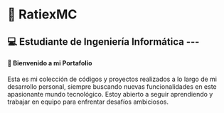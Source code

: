 <!--
**RatiexMc/RatiexMc** is a ✨ _special_ ✨ repository because its `README.md` (this file) appears on your GitHub profile.

Here are some ideas to get you started:

- 🔭 I’m currently working on ...
- 🌱 I’m currently learning ...
- 👯 I’m looking to collaborate on ...
- 🤔 I’m looking for help with ...
- 💬 Ask me about ...
- 📫 How to reach me: ...
- 😄 Pronouns: ...
- ⚡ Fun fact: ...
-->
# 🎯 **RatiexMC**  
## 💻 **Estudiante de Ingeniería Informática**  ---
#### 🚀 Bienvenido a mi Portafolio  
Esta es mi colección de códigos y proyectos realizados a lo largo de mi desarrollo personal, siempre buscando nuevas funcionalidades en este apasionante mundo tecnológico. 
Estoy abierto a seguir aprendiendo y trabajar en equipo para enfrentar desafíos ambiciosos. 

<!--
## 🌟 **Tecnologías de Interés en ir aprendiendo:**  
- **Backend:** Node.js, NestJS  
- **Frontend:** React, Next.js, Flutter  
- **Bases de Datos:** PostgreSQL, MongoDB  
- **Arquitectura:** Arquitectura Hexagonal, principios SOLID  
- **DevOps:** Docker, AWS  
-->
